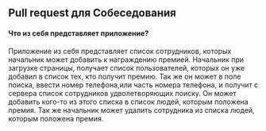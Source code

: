 ## Pull request для Собеседования

#### Что из себя представляет приложение?

Приложение из себя представляет список сотрудников, которых начальник может добавить к награждению премией.
Начальник при загрузке страницы, получает список пользователей, которых он уже добавил в список тех, кто получит премию.
Так же он может в поле поиска, ввести номер телефона,или часть номера телефона, и получит с сервера список сотрудников удволетворяющих поиску.
Он может добавить кого-то из этого списка в список людей, которым положена премия.
Так же начальник может удалить сотрудника из списка людей, которым положена премия.